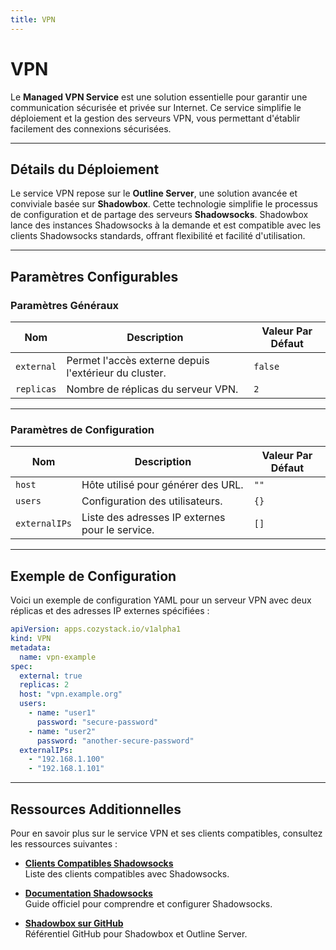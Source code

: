 ```yaml
---
title: VPN
---
```


# VPN

Le **Managed VPN Service** est une solution essentielle pour garantir une communication sécurisée et privée sur Internet. Ce service simplifie le déploiement et la gestion des serveurs VPN, vous permettant d'établir facilement des connexions sécurisées.

---

## Détails du Déploiement

Le service VPN repose sur le **Outline Server**, une solution avancée et conviviale basée sur **Shadowbox**. Cette technologie simplifie le processus de configuration et de partage des serveurs **Shadowsocks**. Shadowbox lance des instances Shadowsocks à la demande et est compatible avec les clients Shadowsocks standards, offrant flexibilité et facilité d'utilisation.

---

## Paramètres Configurables

### **Paramètres Généraux**

| **Nom**        | **Description**                                      | **Valeur Par Défaut** |
|-----------------|------------------------------------------------------|------------------------|
| `external`     | Permet l'accès externe depuis l'extérieur du cluster. | `false`               |
| `replicas`     | Nombre de réplicas du serveur VPN.                    | `2`                   |

---

### **Paramètres de Configuration**

| **Nom**          | **Description**                                     | **Valeur Par Défaut** |
|-------------------|-----------------------------------------------------|------------------------|
| `host`           | Hôte utilisé pour générer des URL.                  | `""`                  |
| `users`          | Configuration des utilisateurs.                     | `{}`                  |
| `externalIPs`    | Liste des adresses IP externes pour le service.      | `[]`                  |

---

## Exemple de Configuration

Voici un exemple de configuration YAML pour un serveur VPN avec deux réplicas et des adresses IP externes spécifiées :

```yaml
apiVersion: apps.cozystack.io/v1alpha1
kind: VPN
metadata:
  name: vpn-example
spec:
  external: true
  replicas: 2
  host: "vpn.example.org"
  users:
    - name: "user1"
      password: "secure-password"
    - name: "user2"
      password: "another-secure-password"
  externalIPs:
    - "192.168.1.100"
    - "192.168.1.101"
```

---

## Ressources Additionnelles

Pour en savoir plus sur le service VPN et ses clients compatibles, consultez les ressources suivantes :

- **[Clients Compatibles Shadowsocks](https://shadowsocks5.github.io/en/download/clients.html)**  
  Liste des clients compatibles avec Shadowsocks.

- **[Documentation Shadowsocks](https://shadowsocks.org/)**  
  Guide officiel pour comprendre et configurer Shadowsocks.

- **[Shadowbox sur GitHub](https://github.com/Jigsaw-Code/outline-server/tree/master/src/shadowbox)**  
  Référentiel GitHub pour Shadowbox et Outline Server.
  